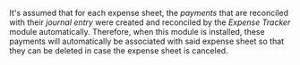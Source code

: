 It's assumed that for each expense sheet, the *payments* that are
reconciled with their *journal entry* were created and reconciled by the
*Expense Tracker* module automatically. Therefore, when this module is
installed, these payments will automatically be associated with said
expense sheet so that they can be deleted in case the expense sheet is
canceled.
